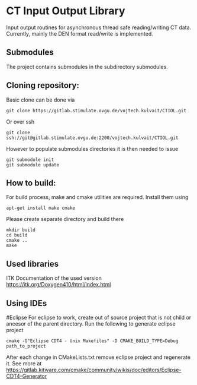 # CT Input Output Library

Input output routines for asynchronous thread safe reading/writing CT data.
Currently, mainly the DEN format read/write is implemented.

## Submodules
The project contains submodules in the subdirectory submodules. 

## Cloning repository:
Basic clone can be done via
```
git clone https://gitlab.stimulate.ovgu.de/vojtech.kulvait/CTIOL.git
```
Or over ssh
```
git clone ssh://git@gitlab.stimulate.ovgu.de:2200/vojtech.kulvait/CTIOL.git
```
However to populate submodules directories it is then needed to issue
```
git submodule init
git submodule update
```

## How to build:
For build process, make and cmake utilities are required. Install them using
```
apt-get install make cmake
```


Please create separate directory and build there
```
mkdir build
cd build
cmake ..
make
```

## Used libraries
ITK
Documentation of the used version
https://itk.org/Doxygen410/html/index.html

## Using IDEs

#Eclipse
For eclipse to work, create out of source project that is not child or ancesor of the parent directory.
Run the following to generate eclipse project
```
cmake -G"Eclipse CDT4 - Unix Makefiles" -D CMAKE_BUILD_TYPE=Debug path_to_project
```
After each change in CMakeLists.txt remove eclipse project and regenerate it.
See more at https://gitlab.kitware.com/cmake/community/wikis/doc/editors/Eclipse-CDT4-Generator

